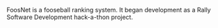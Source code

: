 FoosNet is a fooseball ranking system. It began development as a Rally Software Development hack-a-thon project.
